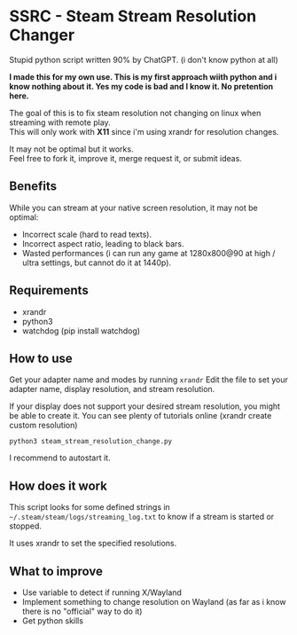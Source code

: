 # SSRC - Steam Stream Resolution Changer

Stupid python script written 90% by ChatGPT. (i don't know python at all)

**I made this for my own use. This is my first approach wiith python and i know nothing about it. Yes my code is bad and I know it. No pretention here.**

The goal of this is to fix steam resolution not changing on linux when streaming with remote play.<br/>
This will only work with **X11** since i'm using xrandr for resolution changes.

It may not be optimal but it works.<br/>
Feel free to fork it, improve it, merge request it, or submit ideas.

## Benefits

While you can stream at your native screen resolution, it may not be optimal:

- Incorrect scale (hard to read texts).
- Incorrect aspect ratio, leading to black bars.
- Wasted performances (i can run any game at 1280x800@90 at high / ultra settings, but cannot do it at 1440p).

## Requirements

- xrandr
- python3
- watchdog (pip install watchdog)

## How to use

Get your adapter name and modes by running `xrandr`
Edit the file to set your adapter name, display resolution, and stream resolution.

If your display does not support your desired stream resolution, you might be able to create it. You can see plenty of tutorials online (xrandr create custom resolution)

`python3 steam_stream_resolution_change.py`

I recommend to autostart it.

## How does it work

This script looks for some defined strings in `~/.steam/steam/logs/streaming_log.txt` to know if a stream is started or stopped.

It uses xrandr to set the specified resolutions.

## What to improve

- Use variable to detect if running X/Wayland
- Implement something to change resolution on Wayland (as far as i know there is no "official" way to do it)
- Get python skills